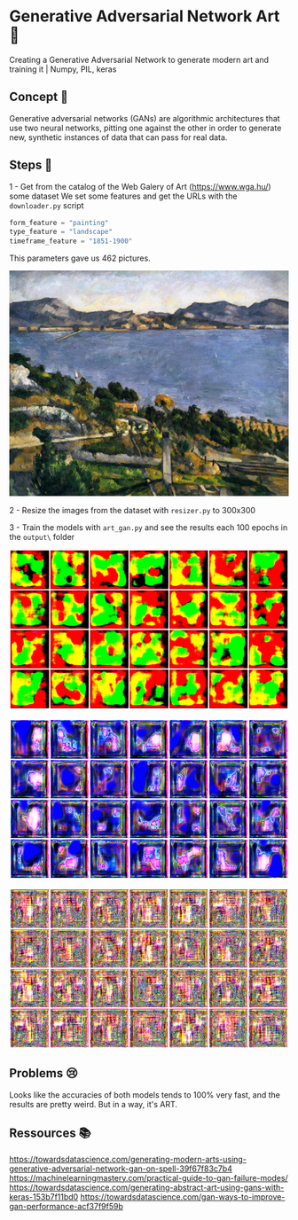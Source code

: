 # Generative Adversarial Network Art 🎨
Creating a Generative Adversarial Network to generate modern art and training it    |    Numpy, PIL, keras

## Concept 🔎

Generative adversarial networks (GANs) are algorithmic architectures that use two neural networks, pitting one against the other in order to generate new, synthetic instances of data that can pass for real data.

## Steps 🐌

1 - Get from the catalog of the Web Galery of Art (https://www.wga.hu/) some dataset
    We set some features and get the URLs with the `downloader.py` script
    
   ```Python
   form_feature = "painting"
   type_feature = "landscape"
   timeframe_feature = "1851-1900"
   ```
   
   This parameters gave us 462 pictures.
    
   ![alt text](https://github.com/ThomasCochou/Generative_Adversarial_Network_Art/blob/master/wga_exemple/1lands11.jpg?raw=true)

2 - Resize the images from the dataset with `resizer.py` to 300x300

3 - Train the models with `art_gan.py` and see the results each 100 epochs in the `output\` folder

   ![alt text](https://github.com/ThomasCochou/Generative_Adversarial_Network_Art/blob/master/output/trained-7.png?raw=true)
    
   ![alt text](https://github.com/ThomasCochou/Generative_Adversarial_Network_Art/blob/master/output/trained-12.png?raw=true)
    
   ![alt text](https://github.com/ThomasCochou/Generative_Adversarial_Network_Art/blob/master/output/trained-23.png?raw=true)


## Problems 😢

Looks like the accuracies of both models tends to 100% very fast, and the results are pretty weird. But in a way, it's ART.

## Ressources 📚
https://towardsdatascience.com/generating-modern-arts-using-generative-adversarial-network-gan-on-spell-39f67f83c7b4
https://machinelearningmastery.com/practical-guide-to-gan-failure-modes/
https://towardsdatascience.com/generating-abstract-art-using-gans-with-keras-153b7f11bd0
https://towardsdatascience.com/gan-ways-to-improve-gan-performance-acf37f9f59b
